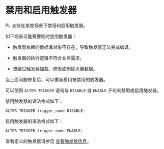 # 禁用和启用触发器

PL 支持在某些场景下禁用和启用触发器。

如下场景可能需要临时禁用触发器：

* 触发器依赖的数据库对象不存在，导致触发器无法完成编译。

* 触发器的执行逻辑不符合业务需求。

* 想绕过触发器加载、修改或删除大量数据。

当上面问题修复后，可以重新启用被禁用的触发器。

可以使用 `ALTER TRIGGER` 语句与 `DISABLE` 或 `ENABLE` 子句来禁用或启用触发器。

禁用触发器的语法格式如下：

```javascript
ALTER TRIGGER trigger_name DISABLE;
```

启用触发器的语法格式如下：

```javascript
ALTER TRIGGER trigger_name ENABLE;
```

查看定义的触发器请参见 [查看触发器信息](../../../../9.pl-reference/9.trigger/5.view-trigger-information.md)。
